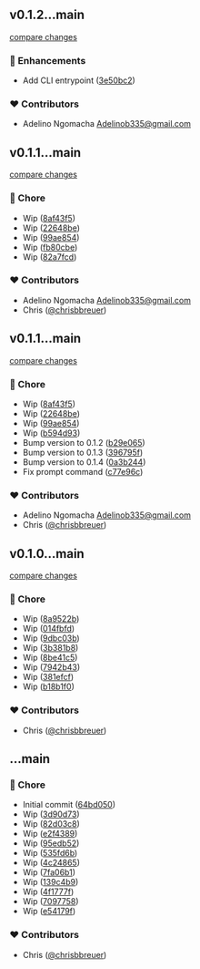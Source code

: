 
## v0.1.2...main

[compare changes](https://github.com/stacksjs/bumpx/compare/v0.1.2...main)

### 🚀 Enhancements

- Add CLI entrypoint ([3e50bc2](https://github.com/stacksjs/bumpx/commit/3e50bc2))

### ❤️ Contributors

- Adelino Ngomacha <Adelinob335@gmail.com>

## v0.1.1...main

[compare changes](https://github.com/stacksjs/bumpx/compare/v0.1.1...main)

### 🏡 Chore

- Wip ([8af43f5](https://github.com/stacksjs/bumpx/commit/8af43f5))
- Wip ([22648be](https://github.com/stacksjs/bumpx/commit/22648be))
- Wip ([99ae854](https://github.com/stacksjs/bumpx/commit/99ae854))
- Wip ([fb80cbe](https://github.com/stacksjs/bumpx/commit/fb80cbe))
- Wip ([82a7fcd](https://github.com/stacksjs/bumpx/commit/82a7fcd))

### ❤️ Contributors

- Adelino Ngomacha <Adelinob335@gmail.com>
- Chris ([@chrisbbreuer](https://github.com/chrisbbreuer))

## v0.1.1...main

[compare changes](https://github.com/stacksjs/bumpx/compare/v0.1.1...main)

### 🏡 Chore

- Wip ([8af43f5](https://github.com/stacksjs/bumpx/commit/8af43f5))
- Wip ([22648be](https://github.com/stacksjs/bumpx/commit/22648be))
- Wip ([99ae854](https://github.com/stacksjs/bumpx/commit/99ae854))
- Wip ([b594d93](https://github.com/stacksjs/bumpx/commit/b594d93))
- Bump version to 0.1.2 ([b29e065](https://github.com/stacksjs/bumpx/commit/b29e065))
- Bump version to 0.1.3 ([396795f](https://github.com/stacksjs/bumpx/commit/396795f))
- Bump version to 0.1.4 ([0a3b244](https://github.com/stacksjs/bumpx/commit/0a3b244))
- Fix prompt command ([c77e96c](https://github.com/stacksjs/bumpx/commit/c77e96c))

### ❤️ Contributors

- Adelino Ngomacha <Adelinob335@gmail.com>
- Chris ([@chrisbbreuer](https://github.com/chrisbbreuer))

## v0.1.0...main

[compare changes](https://github.com/stacksjs/bumpx/compare/v0.1.0...main)

### 🏡 Chore

- Wip ([8a9522b](https://github.com/stacksjs/bumpx/commit/8a9522b))
- Wip ([014fbfd](https://github.com/stacksjs/bumpx/commit/014fbfd))
- Wip ([9dbc03b](https://github.com/stacksjs/bumpx/commit/9dbc03b))
- Wip ([3b381b8](https://github.com/stacksjs/bumpx/commit/3b381b8))
- Wip ([8be41c5](https://github.com/stacksjs/bumpx/commit/8be41c5))
- Wip ([7942b43](https://github.com/stacksjs/bumpx/commit/7942b43))
- Wip ([381efcf](https://github.com/stacksjs/bumpx/commit/381efcf))
- Wip ([b18b1f0](https://github.com/stacksjs/bumpx/commit/b18b1f0))

### ❤️ Contributors

- Chris ([@chrisbbreuer](https://github.com/chrisbbreuer))

## ...main


### 🏡 Chore

- Initial commit ([64bd050](https://github.com/stacksjs/bumpx/commit/64bd050))
- Wip ([3d90d73](https://github.com/stacksjs/bumpx/commit/3d90d73))
- Wip ([82d03c8](https://github.com/stacksjs/bumpx/commit/82d03c8))
- Wip ([e2f4389](https://github.com/stacksjs/bumpx/commit/e2f4389))
- Wip ([95edb52](https://github.com/stacksjs/bumpx/commit/95edb52))
- Wip ([535fd6b](https://github.com/stacksjs/bumpx/commit/535fd6b))
- Wip ([4c24865](https://github.com/stacksjs/bumpx/commit/4c24865))
- Wip ([7fa06b1](https://github.com/stacksjs/bumpx/commit/7fa06b1))
- Wip ([139c4b9](https://github.com/stacksjs/bumpx/commit/139c4b9))
- Wip ([4f1777f](https://github.com/stacksjs/bumpx/commit/4f1777f))
- Wip ([7097758](https://github.com/stacksjs/bumpx/commit/7097758))
- Wip ([e54179f](https://github.com/stacksjs/bumpx/commit/e54179f))

### ❤️ Contributors

- Chris ([@chrisbbreuer](https://github.com/chrisbbreuer))

